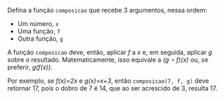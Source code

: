 Defina a função `composicao` que recebe 3 argumentos, nessa ordem:

* Um número, `x`
* Uma função, `f`
* Outra função, `g`

A função `composicao` deve, então, aplicar _f_ a _x_ e, em seguida, aplicar _g_ sobre o resultado. Matematicamente, isso equivale a _(g ∘ f)(x)_ ou, se preferir, _g(f(x))_.

Por exemplo, se _f(x)=2x_ e _g(x)=x+3_, então `composicao(7, f, g)` deve retornar 17, pois o dobro de 7 é 14, que ao ser acrescido de 3, resulta 17.
